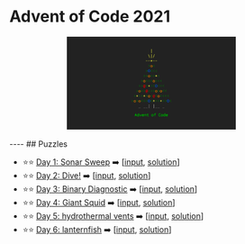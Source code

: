 <h1 style="align:center;">Advent of Code 2021</h1>

<p align="center">
    <a title="Advent of Code" href="https://adventofcode.com/2021">
        <img alt="Advent of Code Logo" src="advent_of_code_logo.png" width="300"/>
    </a>
</p>
----
## Puzzles

-   ⭐️⭐️ [Day 1: Sonar Sweep](./d-1) ➡️ [[input](./d-1/input.js), [solution](./d-1/index.js)]
-   ⭐️⭐️ [Day 2: Dive!](./d-2) ➡️ [[input](./d-2/input.js), [solution](./d-2/index.js)]
-   ⭐️⭐️ [Day 3: Binary Diagnostic](./d-3) ➡️ [[input](./d-3/input.js), [solution](./d-3/index.js)]
-   ⭐️⭐️ [Day 4: Giant Squid](./d-4) ➡️ [[input](./d-4/input.js), [solution](./d-4/index.js)]
-   ⭐️⭐️ [Day 5: hydrothermal vents](./d-5) ➡️ [[input](./d-5/input.js), [solution](./d-6/index.js)]
-   ⭐️⭐️ [Day 6: lanternfish](./d-6) ➡️ [[input](./d-6/input.js), [solution](./d-6/index.js)]
